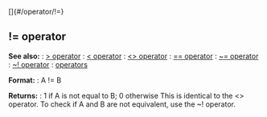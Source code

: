 []{#/operator/!=}
## != operator
**See also:**
:   [\> operator](#/operator/%3e)
:   [\< operator](#/operator/%3c)
:   [\<\> operator](#/operator/%3c%3e)
:   [== operator](#/operator/==)
:   [\~= operator](#/operator/~=)
:   [\~! operator](#/operator/~!)
:   [operators](#/operator)
<!-- -->
**Format:**
:   A != B
<!-- -->
**Returns:**
:   1 if A is not equal to B; 0 otherwise
This is identical to the \<\> operator.
To check if A and B are not equivalent, use the \~! operator.